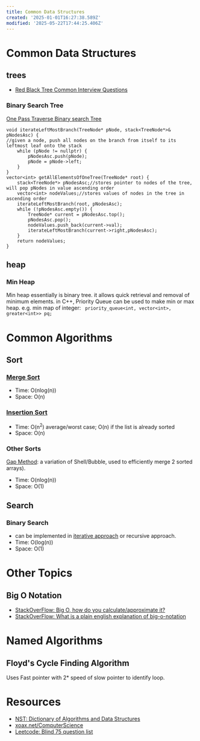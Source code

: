 ```yaml
---
title: Common Data Structures
created: '2025-01-01T16:27:38.589Z'
modified: '2025-05-22T17:44:25.406Z'
---
```


# Common Data Structures
## trees
- [Red Black Tree Common Interview Questions](https://sg.indeed.com/career-advice/interviewing/red-black-questions)
### Binary Search Tree
[One Pass Traverse Binary search Tree](https://leetcode.com/problems/all-elements-in-two-binary-search-trees/solutions/464073/c-one-pass-traversal)
```
void iterateLeftMostBranch(TreeNode* pNode, stack<TreeNode*>& pNodesAsc) {
//given a node, push all nodes on the branch from itself to its leftmost leaf onto the stack
    while (pNode != nullptr) {
        pNodesAsc.push(pNode);
        pNode = pNode->left;
    }
}
vector<int> getAllElementsOfOneTree(TreeNode* root) {
    stack<TreeNode*> pNodesAsc;//stores pointer to nodes of the tree, will pop pNodes in value ascending order
    vector<int> nodeValues;//stores values of nodes in the tree in ascending order
    iterateLeftMostBranch(root, pNodesAsc);
    while (!pNodesAsc.empty()) {
        TreeNode* current = pNodesAsc.top();
        pNodesAsc.pop();
        nodeValues.push_back(current->val);
        iterateLeftMostBranch(current->right,pNodesAsc);
    }
    return nodeValues;
}
```
## heap
### Min Heap
Min heap essentially is binary tree.
it allows quick retrieval and removal of minimum elements.
in C++, Priority Queue can be used to make min or max heap.
e.g. min map of integer:
` priority_queue<int, vector<int>, greater<int>> pq;`

# Common Algorithms
## Sort
### [Merge Sort](https://medium.com/karuna-sehgal/a-simplified-explanation-of-merge-sort-77089fe03bb2)
- Time: O(nlog(n))
- Space: O(n)
### [Insertion Sort](https://www.geeksforgeeks.org/insertion-sort-algorithm/)
- Time: O(n<sup>2</sup>) average/worst case; O(n) if the list is already sorted
- Space: O(n)
### Other Sorts
[Gap Method](https://www.geeksforgeeks.org/efficiently-merging-two-sorted-arrays-with-o1-extra-space/): a variation of Shell/Bubble, used to efficiently merge 2 sorted arrays).
- Time: O(nlog(n))
- Space: O(1)
## Search
### Binary Search
- can be implemented in [iterative approach](https://www.freecodecamp.org/news/binary-search-in-c-algorithm-example/) or recursive approach.
- Time: O(log(n))
- Space: O(1)
# Other Topics
## Big O Notation
- [StackOverFlow: Big O, how do you calculate/approximate it?](https://stackoverflow.com/questions/3255/big-o-how-do-you-calculate-approximate-it/)
- [StackOverFlow: What is a plain english explanation of big-o-notation](https://stackoverflow.com/questions/487258/what-is-a-plain-english-explanation-of-big-o-notation)

# Named Algorithms
## Floyd's Cycle Finding Algorithm
Uses Fast pointer with 2* speed of slow pointer to identify loop.

# Resources
- [NST: Dictionary of Algorithms and Data Structures](https://xlinux.nist.gov/dads/)
- [xoax.net/ComputerScience](https://xoax.net/sub_comp_sci/)
- [Leetcode: Blind 75 question list](https://leetcode.com/discuss/general-discussion/460599/blind-75-leetcode-questions)

